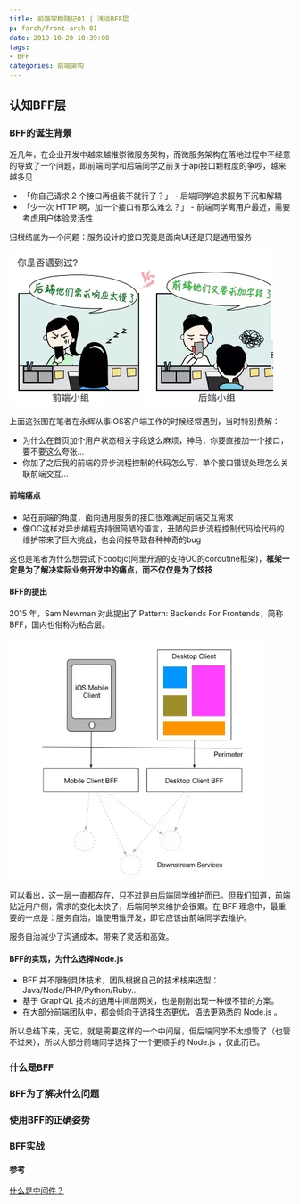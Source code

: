 ```yaml
---
title: 前端架构随记01 | 浅谈BFF层
p: farch/front-arch-01
date: 2019-10-20 10:39:00
tags:
- BFF
categories: 前端架构
---
```


## 认知BFF层

### BFF的诞生背景

近几年，在企业开发中越来越推崇微服务架构，而微服务架构在落地过程中不经意的导致了一个问题，即前端同学和后端同学之前关于api接口颗粒度的争吵，越来越多见
* 「你自己请求 2 个接口再组装不就行了？」 - 后端同学追求服务下沉和解耦
* 「少一次 HTTP 啊，加一个接口有那么难么？」 - 前端同学离用户最近，需要考虑用户体验灵活性

归根结底为一个问题：服务设计的接口究竟是面向UI还是只是通用服务

![斗图](front-arch-01/fb.webp)

上面这张图在笔者在永辉从事iOS客户端工作的时候经常遇到，当时特别费解：
* 为什么在首页加个用户状态相关字段这么麻烦，神马，你要直接加一个接口，要不要这么夸张... 
* 你加了之后我的前端的异步流程控制的代码怎么写，单个接口错误处理怎么关联前端交互...

#### 前端痛点

* 站在前端的角度，面向通用服务的接口很难满足前端交互需求
* 像OC这样对异步编程支持很简陋的语言，丑陋的异步流程控制代码给代码的维护带来了巨大挑战，也会间接导致各种神奇的bug

这也是笔者为什么想尝试下coobjc(阿里开源的支持OC的coroutine框架)，**框架一定是为了解决实际业务开发中的痛点，而不仅仅是为了炫技**

#### BFF的提出

2015 年，Sam Newman 对此提出了 Pattern: Backends For Frontends，简称 BFF，国内也俗称为粘合层。

![bff](front-arch-01/bff.webp)

可以看出，这一层一直都存在，只不过是由后端同学维护而已。但我们知道，前端贴近用户侧，需求的变化太快了，后端同学来维护会很累。在 BFF 理念中，最重要的一点是：服务自治，谁使用谁开发，即它应该由前端同学去维护。

服务自治减少了沟通成本，带来了灵活和高效。

#### BFF的实现，为什么选择Node.js

* BFF 并不限制具体技术，团队根据自己的技术栈来选型： Java/Node/PHP/Python/Ruby...
* 基于 GraphQL 技术的通用中间层网关，也是刚刚出现一种很不错的方案。
* 在大部分前端团队中，都会倾向于选择生态更优，语法更熟悉的 Node.js 。

所以总结下来，无它，就是需要这样的一个中间层，但后端同学不太想管了（也管不过来），所以大部分前端同学选择了一个更顺手的 Node.js ，仅此而已。

### 什么是BFF

### BFF为了解决什么问题

### 使用BFF的正确姿势

### BFF实战



#### 参考

[什么是中间件？](https://www.jianshu.com/p/1d82f0b050e2)